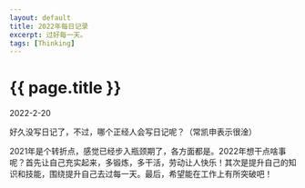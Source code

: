 ```yaml
---
layout: default
title: 2022年每日记录
excerpt: 过好每一天。
tags: [Thinking]
---
```

{{ page.title }}
================

2022-2-20

好久没写日记了，不过，哪个正经人会写日记呢？（常凯申表示很淦）

2021年是个转折点，感觉已经步入瓶颈期了，各方面都是。2022年想干点啥事呢？首先让自己充实起来，多锻炼，多干活，劳动让人快乐！其次是提升自己的知识和技能，围绕提升自己去过每一天。最后，希望能在工作上有所突破吧！
